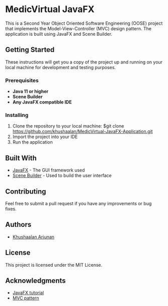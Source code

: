 # MedicVirtual JavaFX

This is a Second Year Object Oriented Software Engineering (OOSE) project that implements the Model-View-Controller (MVC) design pattern. The application is built using JavaFX and Scene Builder.

## Getting Started

These instructions will get you a copy of the project up and running on your local machine for development and testing purposes.

### Prerequisites

- **Java 11 or higher**
- **Scene Builder**
- **Any JavaFX compatible IDE**

### Installing

1. Clone the repository to your local machine: $git clone https://github.com/khushaalan/MedicVirtual-JavaFX-Application.git
2. Import the project into your IDE
3. Run the application

## Built With

- [JavaFX](https://openjfx.io/) - The GUI framework used
- [Scene Builder](https://gluonhq.com/products/scene-builder/) - Used to build the user interface

## Contributing

Feel free to submit a pull request if you have any improvements or bug fixes.

## Authors

- [Khushaalan Arjunan](https://github.com/khushaalan)

## License

This project is licensed under the MIT License.

## Acknowledgments

- [JavaFX tutorial](https://docs.oracle.com/javafx/2/get_started/jfxpub-get_started.htm)
- [MVC pattern](https://en.wikipedia.org/wiki/Model%E2%80%93view%E2%80%93controller)
